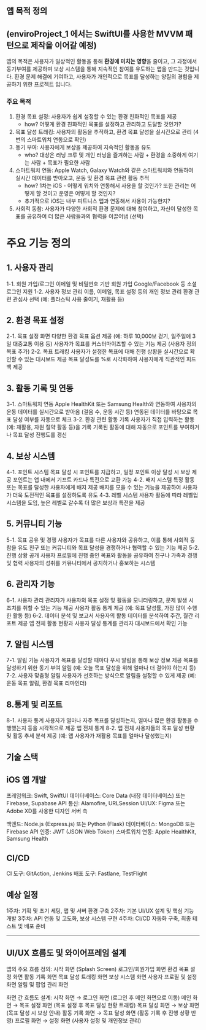 ## 앱 목적 정의
 (enviroProject_1 에서는 SwiftUI를 사용한 MVVM 패턴으로 제작을 이어갈 예정)
---
앱의 목적은 사용자가 일상적인 활동을 통해 **환경에 미치는 영향**을 줄이고, 그 과정에서 동기부여를 제공하며 보상 시스템을 통해 지속적인 참여를 유도하는 앱을 만드는 것입니다. 
환경 문제 해결에 기여하고, 사용자가 개인적으로 목표를 달성하는 양질의 경험을 제공하기 위한 프로젝트 입니다.

### 주요 목적
1. 환경 목표 설정: 사용자가 쉽게 설정할 수 있는 환경 친화적인 목표를 제공
	+ how? 어떻게 환경 친화적인 목표를 설정하고 관리하고 도달할 것인가?
2. 목표 달성 트래킹: 사용자의 활동을 추적하고, 환경 목표 달성을 실시간으로 관리 (4번의 스마트워치 연동으로 확인)
3. 동기 부여: 사용자에게 보상을 제공하여 지속적인 활동을 유도
	+ who? 대상은 러닝 크루 및 개인 러닝을 즐겨하는 사람 + 환경을 소중하게 여기는 사람 + 목표가 필요한 사람
4. 스마트워치 연동: Apple Watch, Galaxy Watch와 같은 스마트워치와 연동하여 실시간 데이터를 받아오고, 운동 및 환경 목표 관련 활동 추적
	+ how? 1차는 iOS - 어떻게 워치와 연동해서 사용을 할 것인가? 또한 관리는 어떻게 할 것이고 운영은 어떻게 할 것인지?
	+ 추가적으로 iOS는 내부 피트니스 앱과 연동해서 사용이 가능한지?
5. 사회적 동참: 사용자가 다양한 사회적 환경 문제에 대해 참여하고, 자신이 달성한 목표를 공유하여 더 많은 사람들과의 협력을 이끌어냄 (선택)

# 주요 기능 정의

## 1. 사용자 관리

1-1. 회원 가입/로그인
	이메일 및 비밀번호 기반 회원 가입
	Google/Facebook 등 소셜 로그인 지원
1-2. 사용자 정보 관리
	이름, 이메일, 목표 설정 등의 개인 정보 관리
	환경 관련 관심사 선택 (예: 플라스틱 사용 줄이기, 재활용 등)
## 2. 환경 목표 설정

2-1. 목표 설정 화면
	다양한 환경 목표 옵션 제공 (예: 하루 10,000보 걷기, 일주일에 3일 대중교통 이용 등)
	사용자가 목표를 커스터마이즈할 수 있는 기능 제공 (사용자 정의 목표 추가)
2-2. 목표 트래킹
	사용자가 설정한 목표에 대해 진행 상황을 실시간으로 확인할 수 있는 대시보드 제공
	목표 달성도를 %로 시각화하여 사용자에게 직관적인 피드백 제공

 ## 3. 활동 기록 및 연동
3-1. 스마트워치 연동
	Apple HealthKit 또는 Samsung Health와 연동하여 사용자의 운동 데이터를 실시간으로 받아옴 (걸음 수, 운동 시간 등)
	연동된 데이터를 바탕으로 목표 달성 여부를 자동으로 체크
3-2. 환경 관련 활동 기록
	사용자가 직접 입력하는 활동 (예: 재활용, 자원 절약 활동 등)을 기록
	기록된 활동에 대해 자동으로 포인트를 부여하거나 목표 달성 진행도를 갱신
## 4.  보상 시스템

4-1. 포인트 시스템
	목표 달성 시 포인트를 지급하고, 일정 포인트 이상 달성 시 보상 제공
	포인트는 앱 내에서 기프트 카드나 특전으로 교환 가능
4-2. 배지 시스템
	특정 활동 또는 목표를 달성한 사용자에게 배지 제공
	배지를 모을 수 있는 기능을 제공하여 사용자가 더욱 도전적인 목표를 설정하도록 유도
4-3. 레벨 시스템
	사용자 활동에 따라 레벨업 시스템을 도입, 높은 레벨로 갈수록 더 많은 보상과 특전을 제공
## 5.  커뮤니티 기능

5-1. 목표 공유 및 경쟁
	사용자가 목표를 다른 사용자와 공유하고, 이를 통해 사회적 동참을 유도
	친구 또는 커뮤니티와 목표 달성을 경쟁하거나 협력할 수 있는 기능 제공
5-2. 진행 상황 공개
	사용자 프로필에 진행 중인 목표와 활동을 공유하여 친구나 가족과 경쟁 및 협력
	사용자의 성취를 커뮤니티에서 공지하거나 홍보하는 시스템
## 6.  관리자 기능

6-1. 사용자 관리
	관리자가 사용자의 목표 설정 및 활동을 모니터링하고, 문제 발생 시 조치를 취할 수 있는 기능 제공
	사용자 활동 통계 제공 (예: 목표 달성률, 가장 많이 수행한 활동 등)
6-2. 데이터 분석 및 보고서
	사용자의 활동 데이터를 분석하여 주간, 월간 리포트 제공
	앱 전체 활동 현황과 사용자 달성 통계를 관리자 대시보드에서 확인 가능

## 7. 알림 시스템

7-1. 알림 기능
	사용자가 목표를 달성할 때마다 푸시 알림을 통해 보상 정보 제공
	목표를 달성하기 위한 동기 부여 알림 (예: 오늘 목표 달성을 위해 얼마나 더 걸어야 하는지 등)
7-2. 사용자 맞춤형 알림
	사용자가 선호하는 방식으로 알림을 설정할 수 있게 제공 (예: 운동 목표 알림, 환경 목표 리마인더)

 ## 8.통계 및 리포트

8-1. 사용자 통계
	사용자가 얼마나 자주 목표를 달성하는지, 얼마나 많은 환경 활동을 수행했는지 등을 시각적으로 제공
	앱 전체 통계
8-2. 앱 전체 사용자들의 목표 달성 현황 및 활동 추세 분석 제공 (예: 앱 사용자가 재활용 목표를 얼마나 달성했는지)

## 기술 스택
## iOS 앱 개발

프레임워크: Swift, SwiftUI
데이터베이스: Core Data (내장 데이터베이스) 또는 Firebase, Supabase
API 통신: Alamofire, URLSession
UI/UX: Figma 또는 Adobe XD를 사용한 디자인
서버 측

백엔드: Node.js (Express.js) 또는 Python (Flask)
데이터베이스: MongoDB 또는 Firebase
API 인증: JWT (JSON Web Token)
스마트워치 연동: Apple HealthKit, Samsung Health

## CI/CD

CI 도구: GitAction, Jenkins
배포 도구: Fastlane, TestFlight



## 예상 일정
1주차: 기획 및 초기 세팅, 앱 및 서버 환경 구축
2주차: 기본 UI/UX 설계 및 핵심 기능 개발
3주차: API 연동 및 고도화, 보상 시스템 구현
4주차: CI/CD 자동화 구축, 최종 테스트 및 배포 준비

----

## UI/UX 흐름도 및 와이어프레임 설계

앱의 주요 흐름 정의:
시작 화면 (Splash Screen)
로그인/회원가입 화면
환경 목표 설정 화면
활동 기록 화면
목표 달성 트래킹 화면
보상 시스템 화면
사용자 프로필 및 설정 화면
알림 및 팝업 관리 화면


화면 간 흐름도 설계:
시작 화면 → 로그인 화면 (로그인 후 메인 화면으로 이동)
메인 화면 → 목표 설정 화면 (목표 설정 후 목표 달성 현황 트래킹)
목표 달성 화면 → 보상 화면 (목표 달성 시 보상 안내)
활동 기록 화면 → 목표 달성 화면 (활동 기록 후 진행 상황 반영)
프로필 화면 → 설정 화면 (사용자 설정 및 개인정보 관리)
